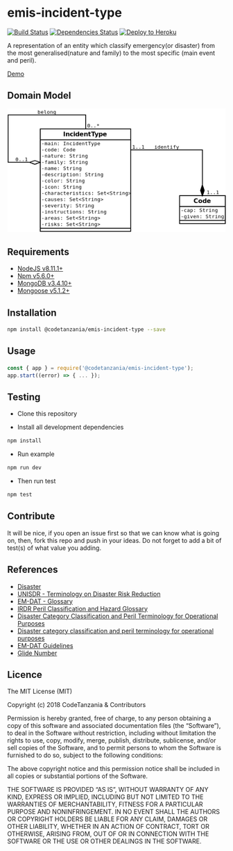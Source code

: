 # emis-incident-type

[![Build Status](https://travis-ci.org/CodeTanzania/emis-incident-type.svg?branch=develop)](https://travis-ci.org/CodeTanzania/emis-incident-type)
[![Dependencies Status](https://david-dm.org/CodeTanzania/emis-incident-type/status.svg?style=flat-square)](https://david-dm.org/CodeTanzania/emis-incident-type)
[![Deploy to Heroku](https://www.herokucdn.com/deploy/button.png)](https://heroku.com/deploy?template=https://github.com/CodeTanzania/emis-incident-type/tree/develop)

A representation of an entity which classify emergency(or disaster) from the most generalised(nature and family) to the most specific (main event and peril).

[Demo](https://emis-incident-type.herokuapp.com/v1/incidenttypes)

## Domain Model

![EMIS Incident Type Domain Model](https://raw.githubusercontent.com/CodeTanzania/emis-incident-type/develop/specifications/incidenttype.model.png)

## Requirements

- [NodeJS v8.11.1+](https://nodejs.org)
- [Npm v5.6.0+](https://www.npmjs.com/)
- [MongoDB v3.4.10+](https://www.mongodb.com/)
- [Mongoose v5.1.2+](https://github.com/Automattic/mongoose)

## Installation

```sh
npm install @codetanzania/emis-incident-type --save
```

## Usage

```js
const { app } = require('@codetanzania/emis-incident-type');
app.start((error) => { ... });
```

## Testing

- Clone this repository

- Install all development dependencies

```sh
npm install
```

- Run example

```sh
npm run dev
```

- Then run test

```sh
npm test
```

## Contribute

It will be nice, if you open an issue first so that we can know what is going on, then, fork this repo and push in your ideas. Do not forget to add a bit of test(s) of what value you adding.


## References
- [Disaster](https://en.wikipedia.org/wiki/Disaster)
- [UNISDR - Terminology on Disaster Risk Reduction](https://www.unisdr.org/we/inform/terminology)
- [EM-DAT - Glossary](https://www.emdat.be/Glossary)
- [IRDR Peril Classification and Hazard Glossary](http://www.irdrinternational.org/wp-content/uploads/2014/04/IRDR_DATA-Project-Report-No.-1.pdf)
- [Disaster Category Classification and Peril Terminology for Operational Purposes](http://cred.be/sites/default/files/DisCatClass_264.pdf)
- [Disaster category classification and peril terminology for operational purposes](http://cred.be/sites/default/files/DisCatClass_264.pdf)
- [EM-DAT Guidelines](https://www.emdat.be/guidelines)
- [Glide Number](http://www.glidenumber.net/glide/public/about.jsp)

## Licence

The MIT License (MIT)

Copyright (c) 2018 CodeTanzania & Contributors

Permission is hereby granted, free of charge, to any person obtaining a copy of this software and associated documentation files (the “Software”), to deal in the Software without restriction, including without limitation the rights to use, copy, modify, merge, publish, distribute, sublicense, and/or sell copies of the Software, and to permit persons to whom the Software is furnished to do so, subject to the following conditions:

The above copyright notice and this permission notice shall be included in all copies or substantial portions of the Software.

THE SOFTWARE IS PROVIDED “AS IS”, WITHOUT WARRANTY OF ANY KIND, EXPRESS OR IMPLIED, INCLUDING BUT NOT LIMITED TO THE WARRANTIES OF MERCHANTABILITY, FITNESS FOR A PARTICULAR PURPOSE AND NONINFRINGEMENT. IN NO EVENT SHALL THE AUTHORS OR COPYRIGHT HOLDERS BE LIABLE FOR ANY CLAIM, DAMAGES OR OTHER LIABILITY, WHETHER IN AN ACTION OF CONTRACT, TORT OR OTHERWISE, ARISING FROM, OUT OF OR IN CONNECTION WITH THE SOFTWARE OR THE USE OR OTHER DEALINGS IN THE SOFTWARE.
